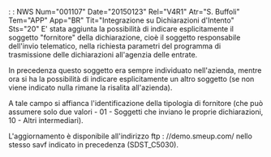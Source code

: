  :  : NWS Num="001107" Date="20150123" Rel="V4R1" Atr="S. Buffoli" Tem="APP" App="BR" Tit="Integrazione su Dichiarazioni d'Intento" Sts="20"
E' stata aggiunta la possibilità di indicare esplicitamente il soggetto "fornitore" della dichiarazione, cioè il soggetto responsabile dell'invio telematico, nella richiesta parametri del programma di trasmissione delle dichiarazioni all'agenzia delle entrate.

In precedenza questo soggetto era sempre individuato nell'azienda, mentre ora si ha la possibilità
di indicare esplicitamente un altro soggetto (se non viene indicato nulla rimane la risalita all'azienda).

A tale campo si affianca l'identificazione della tipologia di fornitore (che può assumere solo due
valori - 01 - Soggetti che inviano le proprie dichiarazioni, 10 - Altri intermediari).

L'aggiornamento è disponibile all'indirizzo ftp : //demo.smeup.com/ nello stesso savf indicato in precedenza (SDST_C5030).

